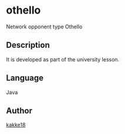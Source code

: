 othello
===
Network opponent type Othello

## Description
It is developed as part of the university lesson.

## Language
Java

## Author
[kakke18](https://github.com//kakke18)
